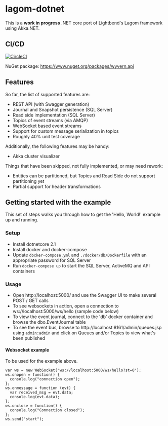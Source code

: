 # lagom-dotnet

This is a **work in progress** .NET core port of Lightbend's Lagom framework using Akka.NET.

## CI/CD

[![CircleCI](https://circleci.com/gh/nagytech/lagom-dotnet.svg?style=shield)](https://circleci.com/gh/nagytech/lagom-dotnet)

NuGet package: https://www.nuget.org/packages/wyvern.api

## Features

So far, the list of supported features are:

- REST API (with Swagger generation)
- Journal and Snapshot persistence (SQL Server)
- Read side implementation (SQL Server)
- Topics of event streams (via AMQP)
- WebSocket based event streams
- Support for custom message serialization in topics
- Roughly 40% unit test coverage

Additionally, the following features may be handy:

- Akka cluster visualizer

Things that have been skipped, not fully implemented, or may need rework:

- Entities can be partitioned, but Topics and Read Side do not support partitioning yet
- Partial support for header transformations

## Getting started with the example

This set of steps walks you through how to get the 'Hello, World!'
example up and running.

### Setup

- Install dotnetcore 2.1
- Install docker and docker-compose
- Update `docker-compose.yml` and `./docker/db/Dockerfile` with an appropriate password for SQL Server
- Run `docker-compose up` to start the SQL Server, ActiveMQ and API containers

### Usage

- Open http://localhost:5000/ and use the Swagger UI to make several POST / GET calls
- To see websockets in action, open a connection to ws://localhost:5000/ws/hello
  (sample code below)
- To view the event journal, connect to the 'db' docker container and browse the dbo.EventJournal table
- To see the event bus, browse to http://localhost:8161/admin/queues.jsp using `admin:admin` and click on Queues and/or Topics to view what's been published

#### Websocket example

To be used for the example above.

```
var ws = new WebSocket("ws://localhost:5000/ws/hello?st=0");
ws.onopen = function() {
  console.log("connection open");
};
ws.onmessage = function (evt) {
  var received_msg = evt.data;
  console.log(evt.data);
};
ws.onclose = function() {
  console.log("Connection closed");
};
ws.send("start");
```
